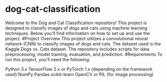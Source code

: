 # dog-cat-classification
Welcome to the Dog and Cat Classification repository! This project is designed to classify images of dogs and cats using machine learning techniques. Below you'll find information on how to set up and use the project.
#Project Overview
This project utilizes a convolutional neural network (CNN) to classify images of dogs and cats. The dataset used is the Kaggle Dogs vs. Cats dataset. The repository includes scripts for data preprocessing, model training, evaluation, and prediction.
#Requirements
To run this project, you'll need the following:

Python 3.x
TensorFlow 2.x or PyTorch 1.x (depending on the framework used)
NumPy
Pandas
scikit-learn
OpenCV or PIL (for image processing)
